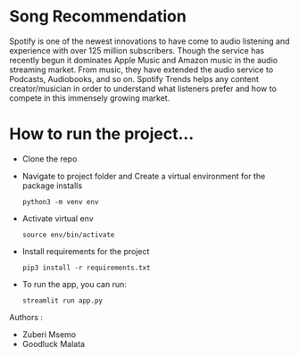 # Song Recommendation

Spotify is one of the newest innovations to have come to audio listening and experience with over 125 million subscribers. Though the service has recently begun it dominates Apple Music and Amazon music in the audio streaming market. From music, they have extended the audio service to Podcasts, Audiobooks, and so on. Spotify Trends helps any content creator/musician in order to understand what listeners prefer and how to compete in this immensely growing market.




# How to run the project...

- Clone the repo 


- Navigate to project folder and Create a virtual environment for the package installs

  ``python3 -m venv env``
  
- Activate virtual env
  
  ``source env/bin/activate``
  
- Install requirements for the project


  ``pip3 install -r requirements.txt``

- To run the app, you can run:

  ``streamlit run app.py``




Authors : 
- Zuberi Msemo
- Goodluck Malata

